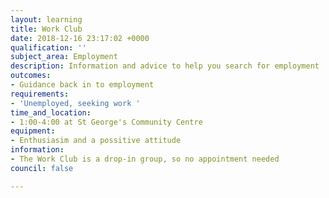 ```yaml
---
layout: learning
title: Work Club
date: 2018-12-16 23:17:02 +0000
qualification: ''
subject_area: Employment
description: Information and advice to help you search for employment
outcomes:
- Guidance back in to employment
requirements:
- 'Unemployed, seeking work '
time_and_location:
- 1:00-4:00 at St George's Community Centre
equipment:
- Enthusiasim and a possitive attitude
information:
- The Work Club is a drop-in group, so no appointment needed
council: false

---
```

